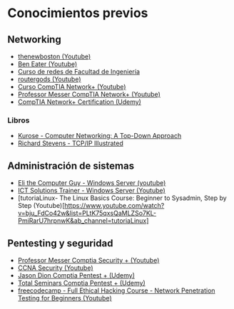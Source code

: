 # Conocimientos previos

## Networking

* [thenewboston (Youtube)](https://www.youtube.com/playlist?list=PL6gx4Cwl9DGBpuvPW0aHa7mKdn_k9SPKO)
* [Ben Eater (Youtube)](https://www.youtube.com/playlist?list=PL6gx4Cwl9DGBpuvPW0aHa7mKdn_k9SPKO)
* [Curso de redes de Facultad de Ingeniería](https://open.fing.edu.uy/courses/redes-2020/1)
* [routergods (Youtube)](https://www.youtube.com/watch?v=B_VOGH5GJhw&list=PLB81131936C01C592&index=3&ab_channel=routergods)
* [Curso CompTIA Network+ (Youtube)](https://www.youtube.com/watch?v=vrh0epPAC5w&list=PLIcYJYYAJ6bm5X6Pb3iSXbSmsrO5xf6kN&index=17&t=274s&ab_channel=PowerCertAnimatedVideos)
* [Professor Messer CompTIA Network+ (Youtube)](https://www.youtube.com/watch?v=IErQm8wsaxg&list=PLG49S3nxzAnmpdmX7RoTOyuNJQAb-r-gd&ab_channel=ProfessorMesser)
* [CompTIA Network+ Certification (Udemy)](https://www.udemy.com/comptia-network-cert-n10-007-the-total-course/)

### Libros

* [Kurose - Computer Networking: A Top-Down Approach](https://www.amazon.com/-/es/James-F-Kurose/dp/0132856204)
* [Richard Stevens - TCP/IP Illustrated](https://www.amazon.com/TCP-Illustrated-Protocols-Addison-Wesley-Professional/dp/0321336313)


## Administración de sistemas

* [Eli the Computer Guy -
Windows Server (youtube)](https://www.youtube.com/watch?v=dIFKmJ4wufc&list=PLJcaPjxegjBVnEN8c6O8w1mNit4WGeAWN&ab_channel=ElitheComputerGuy)
* [ICT Solutions Trainer - Windows Server (Youtube)](https://www.youtube.com/watch?v=lrtYDS5WKR0&list=PLYogJ_kxL1wTesq-vNxEc8tjDOHvszeWf&ab_channel=ICTSolutionsTrainer)
* [tutoriaLinux-  The Linux Basics Course: Beginner to Sysadmin, Step by Step (Youtube)[https://www.youtube.com/watch?v=bju_FdCo42w&list=PLtK75qxsQaMLZSo7KL-PmiRarU7hrpnwK&ab_channel=tutoriaLinux]

## Pentesting y seguridad

* [Professor Messer Comptia Security + (Youtube)](https://www.youtube.com/watch?v=JU5zkddWits&list=PLG49S3nxzAnnVhoAaL4B6aMFDQ8_gdxAy&index=1&ab_channel=ProfessorMesser)
* [CCNA Security (Youtube)](https://www.youtube.com/watch?v=Lb_KzcbJlfQ&list=PLNkXmZZpB7dyRsMsPQ2YIanLT5tH1gT4j&ab_channel=CCNANEW)
* [Jason Dion Comptia Pentest + (Udemy)](https://www.udemy.com/course/pentestplus/learn/lecture/10953736#overview)
* [Total Seminars Comptia Pentest + (Udemy)](https://www.udemy.com/course/ethical-hacking-and-comptia-pentest-exam-prep-pt0-001/)
* [freecodecamp - Full Ethical Hacking Course - Network Penetration Testing for Beginners (Youtube)](https://www.youtube.com/watch?v=3Kq1MIfTWCE&ab_channel=freeCodeCamp.org)




















